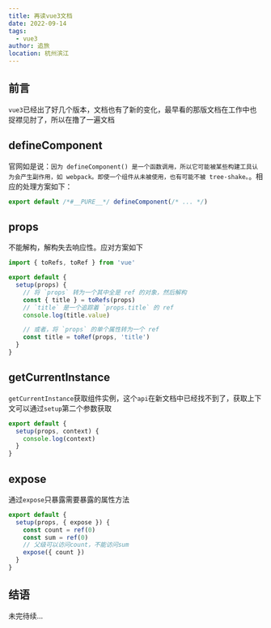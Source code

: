```yaml
---
title: 再读vue3文档
date: 2022-09-14
tags: 
  - vue3
author: 追旅
location: 杭州滨江
---
```


## 前言

```vue3```已经出了好几个版本，文档也有了新的变化，最早看的那版文档在工作中也捉襟见肘了，所以在撸了一遍文档

## defineComponent

官网如是说：```因为 defineComponent() 是一个函数调用，所以它可能被某些构建工具认为会产生副作用，如 webpack。即使一个组件从未被使用，也有可能不被 tree-shake。```。相应的处理方案如下：

```js
export default /*#__PURE__*/ defineComponent(/* ... */)
```

## props

不能解构，解构失去响应性。应对方案如下

```js
import { toRefs, toRef } from 'vue'

export default {
  setup(props) {
    // 将 `props` 转为一个其中全是 ref 的对象，然后解构
    const { title } = toRefs(props)
    // `title` 是一个追踪着 `props.title` 的 ref
    console.log(title.value)

    // 或者，将 `props` 的单个属性转为一个 ref
    const title = toRef(props, 'title')
  }
}

```

## getCurrentInstance

```getCurrentInstance```获取组件实例，这个```api```在新文档中已经找不到了，获取上下文可以通过```setup```第二个参数获取

```js
export default {
  setup(props, context) {
    console.log(context)
  }
}

```

## expose

通过```expose```只暴露需要暴露的属性方法

```js
export default {
  setup(props, { expose }) {
    const count = ref(0)
    const sum = ref(0)
    // 父级可以访问count，不能访问sum
    expose({ count })
  }
}

```

## 结语

未完待续...


